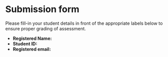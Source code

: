 # Submission form

Please fill-in your student details in front of the appropriate labels
below to ensure proper grading of assessment.

- **Registered Name:**
- **Student ID:**
- **Registered email:**
